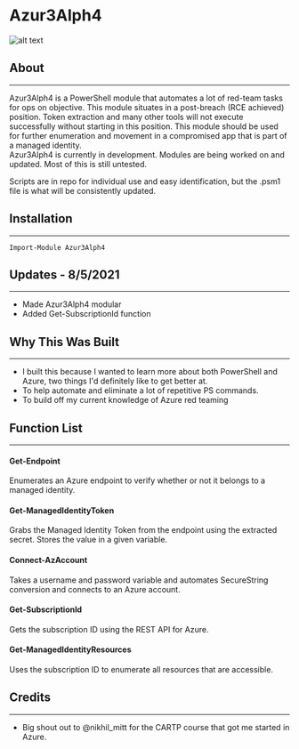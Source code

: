 # **Azur3Alph4**

![alt text](https://github.com/hyd3sec/Azur3Alph4/resources/blob/main/azur3alph4.png?raw=true)

## **About**
---

Azur3Alph4 is a PowerShell module that automates a lot of red-team tasks for ops on objective. This module situates in a post-breach (RCE achieved) position. Token extraction and many other tools will not execute successfully without starting in this position.
This module should be used for further enumeration and movement in a compromised app that is part of a managed identity.  
Azur3Alph4 is currently in development. Modules are being worked on and updated. Most of this is still untested.

Scripts are in repo for individual use and easy identification, but the .psm1 file is what will be consistently updated.

## **Installation**
---
`Import-Module Azur3Alph4`

## **Updates - 8/5/2021**
---

- Made Azur3Alph4 modular
- Added Get-SubscriptionId function


## **Why This Was Built**
---

- I built this because I wanted to learn more about both PowerShell and Azure, two things I'd definitely like to get better at.
- To help automate and eliminate a lot of repetitive PS commands.
- To build off my current knowledge of Azure red teaming


## **Function List**
---

#### **Get-Endpoint**

Enumerates an Azure endpoint to verify whether or not it belongs to a managed identity.

#### **Get-ManagedIdentityToken**

Grabs the Managed Identity Token from the endpoint using the extracted secret. Stores the value in a given variable.

#### **Connect-AzAccount**

Takes a username and password variable and automates SecureString conversion and connects to an Azure account.

#### **Get-SubscriptionId**

Gets the subscription ID using the REST API for Azure.

#### **Get-ManagedIdentityResources**

Uses the subscription ID to enumerate all resources that are accessible.

## **Credits**
---

- Big shout out to @nikhil_mitt for the CARTP course that got me started in Azure.


